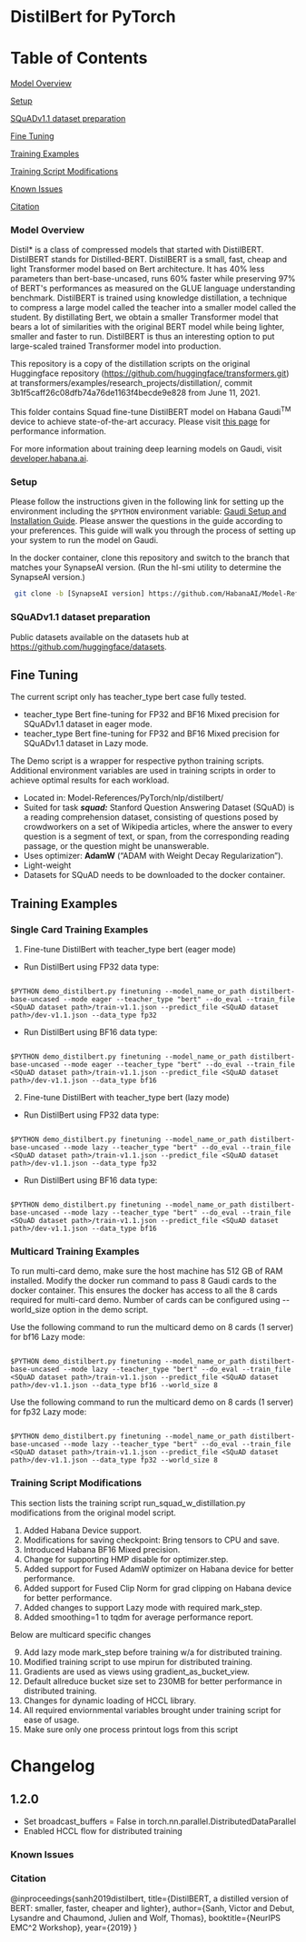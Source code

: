# DistilBert for PyTorch

# Table of Contents

 [Model Overview](#model-overview)

 [Setup](#setup)

 [SQuADv1.1 dataset preparation](#squadv11-dataset-preparation)

 [Fine Tuning](#fine-tuning)

 [Training Examples](#training-examples)

 [Training Script Modifications](#training-script-modifications)

 [Known Issues](#known-issues)

 [Citation](#citation)

### Model Overview

Distil* is a class of compressed models that started with DistilBERT. DistilBERT stands for Distilled-BERT. DistilBERT is a small, fast, cheap and light Transformer model based on Bert architecture. It has 40% less parameters than bert-base-uncased, runs 60% faster while preserving 97% of BERT's performances as measured on the GLUE language understanding benchmark. DistilBERT is trained using knowledge distillation, a technique to compress a large model called the teacher into a smaller model called the student. By distillating Bert, we obtain a smaller Transformer model that bears a lot of similarities with the original BERT model while being lighter, smaller and faster to run. DistilBERT is thus an interesting option to put large-scaled trained Transformer model into production.

This repository is a copy of the distillation scripts on the original Huggingface repository (<https://github.com/huggingface/transformers.git>) at transformers/examples/research_projects/distillation/, commit 3b1f5caff26c08dfb74a76de1163f4becde9e828 from June 11, 2021.

This folder contains Squad fine-tune DistilBERT model on Habana Gaudi<sup>TM</sup> device to achieve state-of-the-art accuracy. Please visit [this page](https://developer.habana.ai/resources/habana-training-models/#performance) for performance information.

For more information about training deep learning models on Gaudi, visit [developer.habana.ai](https://developer.habana.ai/resources/).

### Setup

Please follow the instructions given in the following link for setting up the
environment including the `$PYTHON` environment variable: [Gaudi Setup and
Installation Guide](https://github.com/HabanaAI/Setup_and_Install). Please
answer the questions in the guide according to your preferences. This guide will
walk you through the process of setting up your system to run the model on
Gaudi.

In the docker container, clone this repository and switch to the branch that matches your SynapseAI version. (Run the hl-smi utility to determine the SynapseAI version.)

```bash
 git clone -b [SynapseAI version] https://github.com/HabanaAI/Model-References
```

### SQuADv1.1 dataset preparation

Public datasets available on the datasets hub at <https://github.com/huggingface/datasets>.

## Fine Tuning

The current script only has teacher_type bert case fully tested.

* teacher_type Bert fine-tuning for FP32 and BF16 Mixed precision for SQuADv1.1 dataset in eager mode.
* teacher_type Bert fine-tuning for FP32 and BF16 Mixed precision for SQuADv1.1 dataset in Lazy mode.

The Demo script is a wrapper for respective python training scripts. Additional environment variables are used in training scripts in order to achieve optimal results for each workload.


* Located in: Model-References/PyTorch/nlp/distilbert/
* Suited for task ***squad:*** Stanford Question Answering Dataset (SQuAD) is a reading comprehension dataset, consisting of questions posed by crowdworkers on a set of Wikipedia articles, where the answer to every question is a segment of text, or span, from the corresponding reading passage, or the question might be unanswerable.
* Uses optimizer: **AdamW** (“ADAM with Weight Decay Regularization”).
* Light-weight
* Datasets for SQuAD needs to be downloaded to the docker container.

## Training Examples

### Single Card Training Examples

1. Fine-tune DistilBert with teacher_type bert (eager mode)

* Run DistilBert using FP32 data type:

```

$PYTHON demo_distilbert.py finetuning --model_name_or_path distilbert-base-uncased --mode eager --teacher_type "bert" --do_eval --train_file <SQuAD dataset path>/train-v1.1.json --predict_file <SQuAD dataset path>/dev-v1.1.json --data_type fp32

```

* Run DistilBert using BF16 data type:

```

$PYTHON demo_distilbert.py finetuning --model_name_or_path distilbert-base-uncased --mode eager --teacher_type "bert" --do_eval --train_file <SQuAD dataset path>/train-v1.1.json --predict_file <SQuAD dataset path>/dev-v1.1.json --data_type bf16

```

2. Fine-tune DistilBert with teacher_type bert (lazy mode)

* Run DistilBert using FP32 data type:
```

$PYTHON demo_distilbert.py finetuning --model_name_or_path distilbert-base-uncased --mode lazy --teacher_type "bert" --do_eval --train_file <SQuAD dataset path>/train-v1.1.json --predict_file <SQuAD dataset path>/dev-v1.1.json --data_type fp32

```
* Run DistilBert using BF16 data type:

```

$PYTHON demo_distilbert.py finetuning --model_name_or_path distilbert-base-uncased --mode lazy --teacher_type "bert" --do_eval --train_file <SQuAD dataset path>/train-v1.1.json --predict_file <SQuAD dataset path>/dev-v1.1.json --data_type bf16

```

### Multicard Training Examples


To run multi-card demo, make sure the host machine has 512 GB of RAM installed. Modify the docker run command to pass 8 Gaudi cards to the docker container. This ensures the docker has access to all the 8 cards required for multi-card demo. Number of cards can be configured using --world_size option in the demo script.

Use the following command to run the multicard demo on 8 cards (1 server) for bf16 Lazy mode:
```

$PYTHON demo_distilbert.py finetuning --model_name_or_path distilbert-base-uncased --mode lazy --teacher_type "bert" --do_eval --train_file <SQuAD dataset path>/train-v1.1.json --predict_file <SQuAD dataset path>/dev-v1.1.json --data_type bf16 --world_size 8

```
Use the following command to run the multicard demo on 8 cards (1 server) for fp32 Lazy mode:
```

$PYTHON demo_distilbert.py finetuning --model_name_or_path distilbert-base-uncased --mode lazy --teacher_type "bert" --do_eval --train_file <SQuAD dataset path>/train-v1.1.json --predict_file <SQuAD dataset path>/dev-v1.1.json --data_type fp32 --world_size 8

```

### Training Script Modifications

This section lists the training script run_squad_w_distillation.py modifications from the original model script.

1. Added Habana Device support.
2. Modifications for saving checkpoint: Bring tensors to CPU and save.
3. Introduced Habana BF16 Mixed precision.
4. Change for supporting HMP disable for optimizer.step.
5. Added support for Fused AdamW optimizer on Habana device for better performance.
6. Added support for Fused Clip Norm for grad clipping on Habana device for better performance.
7. Added changes to support Lazy mode with required mark_step.
8. Added smoothing=1 to tqdm for average performance report.

Below are multicard specific changes

9. Add lazy mode mark_step before training w/a for distributed training.
10. Modified training script to use mpirun for distributed training.
11. Gradients are used as views using gradient_as_bucket_view.
12. Default allreduce bucket size set to 230MB for better performance in distributed training.
13. Changes for dynamic loading of HCCL library.
14. All required enviornmental variables brought under training script for ease of usage.
15. Make sure only one process printout logs from this script

# Changelog
## 1.2.0
 - Set broadcast_buffers = False in torch.nn.parallel.DistributedDataParallel
 - Enabled HCCL flow for distributed training
### Known Issues


### Citation

@inproceedings{sanh2019distilbert,
  title={DistilBERT, a distilled version of BERT: smaller, faster, cheaper and lighter},
  author={Sanh, Victor and Debut, Lysandre and Chaumond, Julien and Wolf, Thomas},
  booktitle={NeurIPS EMC^2 Workshop},
  year={2019}
}

